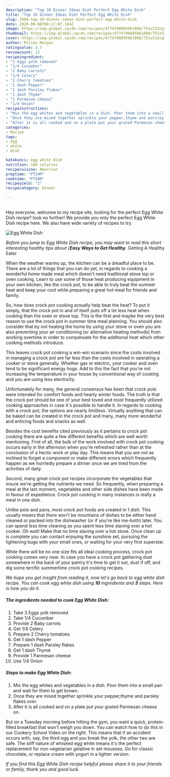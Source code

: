 ```yaml
---
description: "Top 10 Dinner Ideas Diet Perfect Egg White Dish"
title: "Top 10 Dinner Ideas Diet Perfect Egg White Dish"
slug: 2894-top-10-dinner-ideas-diet-perfect-egg-white-dish
date: 2020-09-08T00:17:07.184Z
image: https://img-global.cpcdn.com/recipes/4774700895961088/751x532cq70/egg-white-dish-recipe-main-photo.jpg
thumbnail: https://img-global.cpcdn.com/recipes/4774700895961088/751x532cq70/egg-white-dish-recipe-main-photo.jpg
cover: https://img-global.cpcdn.com/recipes/4774700895961088/751x532cq70/egg-white-dish-recipe-main-photo.jpg
author: Milton Morgan
ratingvalue: 3.7
reviewcount: 13
recipeingredient:
- "3 Eggs yolk removed"
- "1/4 Cucumber"
- "2 Baby carrots"
- "1/4 Celery"
- "2 Cherry tomatoes"
- "1 dash Pepper"
- "1 dash Parsley flakes"
- "1 dash Thyme"
- "1 Parmesan cheese"
- "1/4 Onion"
recipeinstructions:
- "Mix the egg whites and vegetables in a dish. Poor them into a small pan and wait for them to get brown."
- "Once they are mixed together sprinkle your pepper,thyme and parsley flakes over."
- "After it is all cooked and on a plate put your grated Parmesan cheese on."
categories:
- Recipe
tags:
- egg
- white
- dish

katakunci: egg white dish 
nutrition: 188 calories
recipecuisine: American
preptime: "PT24M"
cooktime: "PT49M"
recipeyield: "2"
recipecategory: Dinner

---
```

<br>
Hey everyone, welcome to my recipe site, looking for the perfect Egg White Dish recipe? look no further! We provide you only the perfect Egg White Dish recipe here. We also have wide variety of recipes to try.
<br>


![Egg White Dish](https://img-global.cpcdn.com/recipes/4774700895961088/751x532cq70/egg-white-dish-recipe-main-photo.jpg)

<i>Before you jump to Egg White Dish recipe, you may want to read this short interesting healthy tips about {<strong>Easy Ways to Get Healthy</strong>.</i>
Getting A Healthy Eater


When the weather warms up, the kitchen can be a dreadful place to be. There are a lot of things that you can do yet, in regards to cooking a wonderful home made meal which doesn't need traditional stove top or oven cooking. Learn to use some of those heat producing equipment in your own kitchen, like the crock pot, to be able to truly beat the summer heat and keep your cool while preparing a great hot meal for friends and family.

So, how does crock pot cooking actually help beat the heat? To put it simply, that the crock pot in and of itself puts off a lot less heat when cooking than the oven or stove top. This is the first and maybe the very best reason to use the crock pot in summer time meal planning. You should also consider that by not heating the home by using your stove or oven you are also preventing your air conditioning (or alternative heating methods) from working overtime in order to compensate for the additional heat which other cooking methods introduce.

This leaves crock pot cooking a win-win scenario since the costs involved in managing a crock pot are far less than the costs involved in operating a cooker or stove generally. Whether gas or electric, your cooker and oven tend to be significant energy hogs. Add to this the fact that you're not increasing the temperature in your house by conventional way of cooking and you are using less electricity.

Unfortunately for many, the general consensus has been that crock pots were intended for comfort foods and hearty winter foods.  The truth is that the crock pot should be one of your best loved and most frequently utilized cooking approaches in case it's possible to handle it. In regards to cooking with a crock pot, the options are nearly limitless.  Virtually anything that can be baked can be created in the crock pot and many, many more wonderful and enticing foods and snacks as well.



Besides the cost benefits cited previously as it pertains to crock pot cooking there are quite a few different benefits which are well worth mentioning. First of all, the bulk of the work involved with crock pot cooking occurs early in the afternoon when you're refreshed rather than at the conclusion of a hectic work or play day. This means that you are not as inclined to forget a component or make different errors which frequently happen as we hurriedly prepare a dinner once we are tired from the activities of daily.

Second, many great crock pot recipes incorporate the vegetables that insure we're getting the nutrients we need. So frequently, when preparing a meal at the last moment, vegetables and other side dishes have been made in favour of expedience. Crock pot cooking in many instances is really a meal in one dish.

 Unlike pots and pans, most crock pot foods are created in 1 dish. This usually means that there won't be mountains of dishes to be either hand cleaned or packed into the dishwasher (or if you're like me-both) later. You can spend less time cleaning as you spent less time slaving over a hot cooker. Oh wait! Make that no time slaving over a hot stove. Once clean up is complete you can contact enjoying the sunshine set, pursuing the lightening bugs with your small ones, or waiting for your very first superstar.

While there will be no one size fits all ideal cooking process, crock pot cooking comes very near. In case you have a crock pot gathering dust somewhere in the back of your pantry it's time to get it out, dust if off, and dig some terrific summertime crock pot cooking recipes.


<i>We hope you got insight from reading it, now let's go back to egg white dish recipe. You can cook egg white dish using <strong>10</strong> ingredients and <strong>3</strong> steps. Here is how you do it.
</i>

##### The ingredients needed to cook Egg White Dish:

1. Take 3 Eggs yolk removed
1. Take 1/4 Cucumber
1. Provide 2 Baby carrots
1. Get 1/4 Celery
1. Prepare 2 Cherry tomatoes
1. Get 1 dash Pepper
1. Prepare 1 dash Parsley flakes
1. Get 1 dash Thyme
1. Provide 1 Parmesan cheese
1. Use 1/4 Onion


##### Steps to make Egg White Dish:

1. Mix the egg whites and vegetables in a dish. Poor them into a small pan and wait for them to get brown.
1. Once they are mixed together sprinkle your pepper,thyme and parsley flakes over.
1. After it is all cooked and on a plate put your grated Parmesan cheese on.


But on a Tuesday morning before hitting the gym, you want a quick, protein-filled breakfast that won&#39;t weigh you down. You can watch how to do this in our Cookery School Video on the right. This means that if an accident occurs with, say, the third egg and you break the yolk, the other two are safe. The stiff nature of whisked egg white means it&#39;s the perfect replacement for non-vegetarian gelatine in set mousses. Go for classic chocolate, or replace cream with yogurt in a lighter version. 

<i>If you find this Egg White Dish recipe helpful please share it to your friends or family, thank you and good luck.</i>
